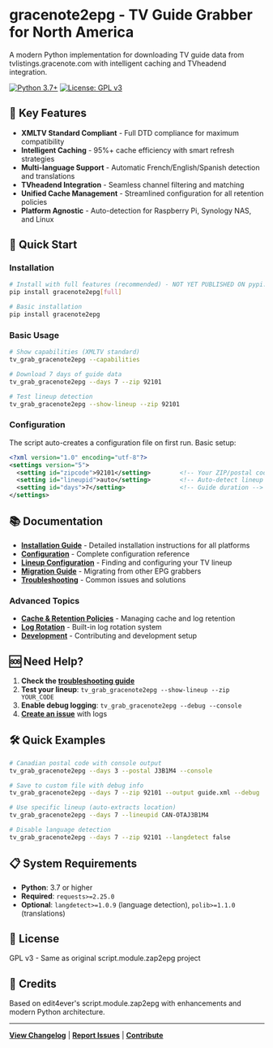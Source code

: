 # gracenote2epg - TV Guide Grabber for North America

A modern Python implementation for downloading TV guide data from tvlistings.gracenote.com with intelligent caching and TVheadend integration.

[![Python 3.7+](https://img.shields.io/badge/python-3.7+-blue.svg)](https://www.python.org/downloads/)
[![License: GPL v3](https://img.shields.io/badge/License-GPLv3-blue.svg)](https://www.gnu.org/licenses/gpl-3.0)

## 🌟 Key Features

- **XMLTV Standard Compliant** - Full DTD compliance for maximum compatibility
- **Intelligent Caching** - 95%+ cache efficiency with smart refresh strategies  
- **Multi-language Support** - Automatic French/English/Spanish detection and translations
- **TVheadend Integration** - Seamless channel filtering and matching
- **Unified Cache Management** - Streamlined configuration for all retention policies
- **Platform Agnostic** - Auto-detection for Raspberry Pi, Synology NAS, and Linux

## 🚀 Quick Start

### Installation

```bash
# Install with full features (recommended) - NOT YET PUBLISHED ON pypi.org
pip install gracenote2epg[full]

# Basic installation
pip install gracenote2epg
```

### Basic Usage

```bash
# Show capabilities (XMLTV standard)
tv_grab_gracenote2epg --capabilities

# Download 7 days of guide data
tv_grab_gracenote2epg --days 7 --zip 92101

# Test lineup detection
tv_grab_gracenote2epg --show-lineup --zip 92101
```

### Configuration

The script auto-creates a configuration file on first run. Basic setup:

```xml
<?xml version="1.0" encoding="utf-8"?>
<settings version="5">
  <setting id="zipcode">92101</setting>        <!-- Your ZIP/postal code -->
  <setting id="lineupid">auto</setting>        <!-- Auto-detect lineup -->
  <setting id="days">7</setting>               <!-- Guide duration -->
</settings>
```

## 📚 Documentation

- **[Installation Guide](docs/installation.md)** - Detailed installation instructions for all platforms
- **[Configuration](docs/configuration.md)** - Complete configuration reference
- **[Lineup Configuration](docs/lineup-configuration.md)** - Finding and configuring your TV lineup
- **[Migration Guide](docs/migration.md)** - Migrating from other EPG grabbers
- **[Troubleshooting](docs/troubleshooting.md)** - Common issues and solutions

### Advanced Topics

- **[Cache & Retention Policies](docs/cache-retention.md)** - Managing cache and log retention
- **[Log Rotation](docs/log-rotation.md)** - Built-in log rotation system
- **[Development](docs/development.md)** - Contributing and development setup

## 🆘 Need Help?

1. **Check the [troubleshooting guide](docs/troubleshooting.md)**
2. **Test your lineup**: `tv_grab_gracenote2epg --show-lineup --zip YOUR_CODE`
3. **Enable debug logging**: `tv_grab_gracenote2epg --debug --console`
4. **[Create an issue](https://github.com/th0ma7/gracenote2epg/issues)** with logs

## 🛠️ Quick Examples

```bash
# Canadian postal code with console output
tv_grab_gracenote2epg --days 3 --postal J3B1M4 --console

# Save to custom file with debug info
tv_grab_gracenote2epg --days 7 --zip 92101 --output guide.xml --debug

# Use specific lineup (auto-extracts location)
tv_grab_gracenote2epg --days 7 --lineupid CAN-OTAJ3B1M4

# Disable language detection
tv_grab_gracenote2epg --days 7 --zip 92101 --langdetect false
```

## 📋 System Requirements

- **Python**: 3.7 or higher
- **Required**: `requests>=2.25.0`
- **Optional**: `langdetect>=1.0.9` (language detection), `polib>=1.1.0` (translations)

## 📄 License

GPL v3 - Same as original script.module.zap2epg project

## 🙏 Credits

Based on edit4ever's script.module.zap2epg with enhancements and modern Python architecture.

---

**[View Changelog](docs/changelog.md)** | **[Report Issues](https://github.com/th0ma7/gracenote2epg/issues)** | **[Contribute](docs/development.md)**
